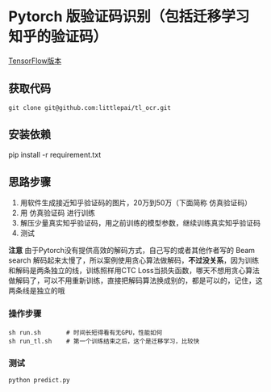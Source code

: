 # Pytorch 版验证码识别（包括迁移学习知乎的验证码）
[TensorFlow版本](https://github.com/littlepai/Unofficial-Zhihu-API)

## 获取代码
```
git clone git@github.com:littlepai/tl_ocr.git
```
## 安装依赖
pip install -r requirement.txt

## 思路步骤
1. 用软件生成接近知乎验证码的图片，20万到50万（下面简称 仿真验证码）
2. 用 仿真验证码 进行训练
3. 解压少量真实知乎验证码，用之前训练的模型参数，继续训练真实知乎验证码
4. 测试

**注意**
由于Pytorch没有提供高效的解码方式，自己写的或者其他作者写的 Beam search 解码起来太慢了，所以案例使用贪心算法做解码，**不过没关系**，因为训练和解码是两条独立的线，训练照样用CTC Loss当损失函数，哪天不想用贪心算法做解码了，可以不用重新训练，直接把解码算法换成别的，都是可以的，记住，这两条线是独立的哦

### 操作步骤
```
sh run.sh       # 时间长短得看有无GPU，性能如何
sh run_tl.sh    # 第一个训练结束之后，这个是迁移学习，比较快
```

### 测试
```
python predict.py
```
